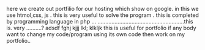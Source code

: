 here we create out portfilio for our hosting which show on google.
in this we use htmol,css, js .
this is very useful to solve the program .
this is completed by programming language in php ...
........................................................this is. very ..........?
adsdf fghj kjjj lkl; klkljk 
this is useful for portfolio
if any body want to change my code/program using its own code then work on my portfolio..
